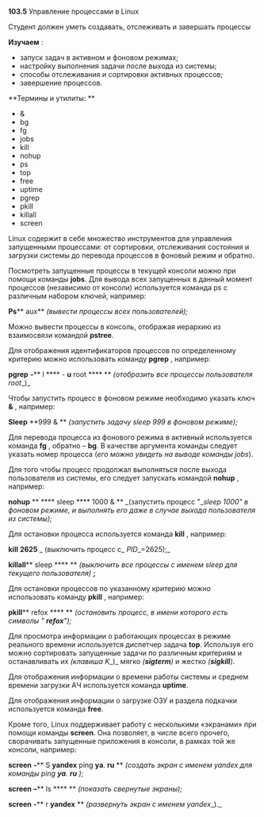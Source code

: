 **103.5** Управление процессами в Linux

Студент должен уметь создавать, отслеживать и завершать процессы

**Изучаем** :

- запуск задач в активном и фоновом режимах;
- настройку выполнения задачи после выхода из системы;
- способы отслеживания и сортировки активных процессов;
- завершение процессов.

**Термины и утилиты:       **

- &amp;
- bg
- fg
- jobs
- kill
- nohup
- ps
- top
- free
- uptime
- pgrep
- pkill
- killall
- screen

Linux содержит в себе множество инструментов для управления запущенными процессами: от сортировки, отслеживания состояния и загрузки системы до перевода процессов в фоновый режим и обратно.

Посмотреть запущенные процессы в текущей консоли можно при помощи команды **jobs**. Для вывода всех запущенных в данный момент процессов (независимо от консоли) используется команда ps с различным набором ключей, например:

**Ps**** aux** _(вывести процессы всех пользователей);_

Можно вывести процессы в консоль, отображая иерархию из взаимосвязи командой **pstree**.

Для отображения идентификаторов процессов по определенному критерию можно использовать команду **pgrep** , например:

**pgrep**  **-**** l **** - ****u**** root ****       ** _(отобразить все процессы пользователя_ _root__)_

Чтобы запустить процесс в фоновом режиме необходимо указать ключ **&amp;** , например:

**Sleep**  **999 &amp;       ** _(запустить задачу_ _sleep_ _999 в фоновом режиме);_

Для перевода процесса из фонового режима в активный используется команда **fg** , обратно – **bg**. В качестве аргумента команды следует указать номер процесса (_его можно увидеть на выводе команды_ _jobs_).

Для того чтобы процесс продолжал выполняться после выхода пользователя из системы, его следует запускать командой **nohup** , например:

**nohup**  ** **** sleep **** 1000 &amp;       ** _(запустить процесс &quot;__sleep_ _1000&quot; в фоновом режиме, и выполнять его даже в случае выхода пользователя из системы);_

Для остановки процесса используется команда **kill** , например:

**kill**  **2625** _                (выключить процесс с_ _PID__=2625);_

**killall**** sleep ****       ** _(выключить все процессы с именем_ _sleep_ _для текущего пользователя)_ **;**

Для остановки процессов по указанному критерию можно использовать команду **pkill** , например:

**pkill**** refox ****       ** _(остановить процесс, в имени которого есть символы &quot; __refox__&quot;);_

Для просмотра информации о работающих процессах в режиме реального времени используется диспетчер задача **top**. Используя его можно сортировать запущенные задачи по различным критериям и останавливать их _(клавиша_ _K__)_ мягко _(__sigterm__)_ и жестко _(__sigkill__)_.

Для отображения информации о времени работы системы и среднем времени загрузки АЧ используется команда **uptime**.

Для отображения информации о загрузке ОЗУ и раздела подкачки используется команда **free**.

Кроме того, Linux поддерживает работу с несколькими «экранами» при помощи команды **screen**. Она позволяет, в числе всего прочего, сворачивать запущенные приложения в консоли, в рамках той же консоли, например:

**screen**  **-**** S ****yandex**** ping ****ya****. ****ru****        ** _(создать экран с именем_ _yandex_ _для команды_ _ping __ya__. __ru__ );_

**screen**  **–**** ls ****                       ** _(показать свернутые экраны);_

**screen**  **-**** r ****yandex****                        ** _(развернуть экран с именем_ _yandex__)._